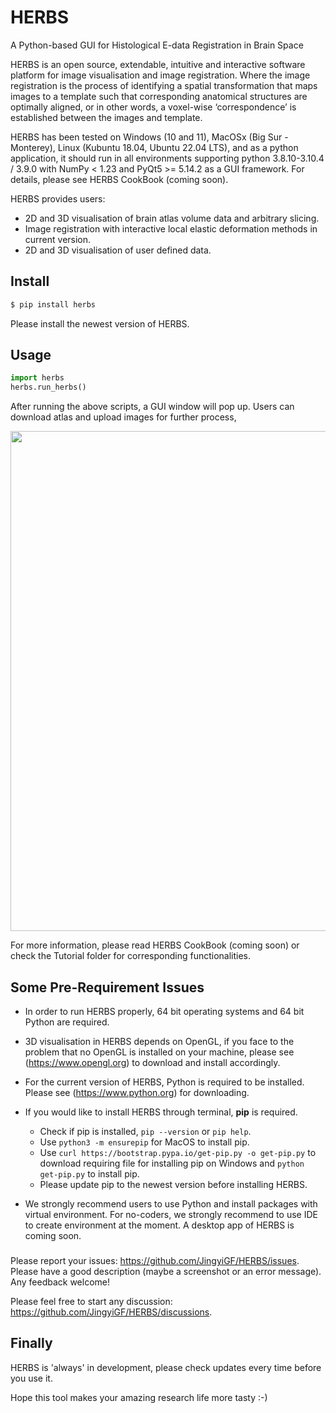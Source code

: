 # HERBS
A Python-based GUI for Histological E-data Registration in Brain Space


HERBS is an open source, extendable, intuitive and interactive software platform for image visualisation and image registration. Where the image registration is the process of identifying a spatial transformation that maps images to a template such that corresponding anatomical structures are optimally aligned, or in other words, a voxel-wise ‘correspondence’ is established between the images and template.

HERBS has been tested on Windows (10 and 11), MacOSx (Big Sur - Monterey), Linux (Kubuntu 18.04, Ubuntu 22.04 LTS), and as a python application, it should run in all environments supporting python 3.8.10-3.10.4 / 3.9.0 with NumPy < 1.23 and PyQt5 >= 5.14.2 as a GUI framework. For details, please see HERBS CookBook (coming soon).

HERBS provides users:

- 2D and 3D visualisation of brain atlas volume data and arbitrary slicing.
- Image registration with interactive local elastic deformation methods in current version.
- 2D and 3D visualisation of user defined data.

## Install

```python
$ pip install herbs
```

Please install the newest version of HERBS.

## Usage

```python
import herbs
herbs.run_herbs()
```

After running the above scripts, a GUI window will pop up. Users can download atlas and upload images for further process,

<img src="./herbs/herbs.png" width="800px"></img>

For more information, please read HERBS CookBook (coming soon) or check the Tutorial folder for corresponding functionalities.

## Some Pre-Requirement Issues

- In order to run HERBS properly, 64 bit operating systems and 64 bit Python are required.

- 3D visualisation in HERBS depends on OpenGL, if you face to the problem that no OpenGL is installed on your machine, please see (https://www.opengl.org) to download and install accordingly. 

- For the current version of HERBS, Python is required to be installed. Please see (https://www.python.org) for downloading.

- If you would like to install HERBS through terminal, **pip** is required. 
	- Check if pip is installed, `pip --version` or `pip help`.
	- Use `python3 -m ensurepip` for MacOS to install pip.
	- Use `curl https://bootstrap.pypa.io/get-pip.py -o get-pip.py` to download requiring file for installing pip on Windows and `python get-pip.py` to install pip.
	- Please update pip to the newest version before installing HERBS.

- We strongly recommend users to use Python and install packages with virtual environment. For no-coders, we strongly recommend to use IDE to create environment at the moment. A desktop app of HERBS is coming soon.   

### 
Please report your issues: https://github.com/JingyiGF/HERBS/issues. Please have a good description (maybe a screenshot or an error message). Any feedback welcome!

Please feel free to start any discussion: https://github.com/JingyiGF/HERBS/discussions.

## Finally
HERBS is 'always' in development, please check updates every time before you use it.


Hope this tool makes your amazing research life more tasty :-)
